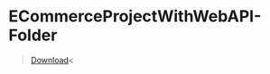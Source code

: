# ECommerceProjectWithWebAPI-Folder
> [Download](https://github.com/talishesu/ECommerceProjectWithWebAPI-Folder/archive/refs/heads/main.zip)<
